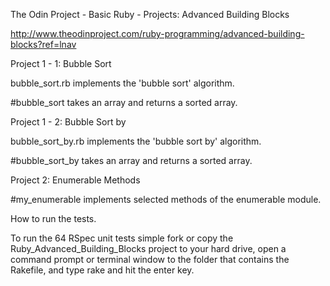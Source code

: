 The Odin Project - Basic Ruby - Projects: Advanced Building Blocks

http://www.theodinproject.com/ruby-programming/advanced-building-blocks?ref=lnav

Project 1 - 1: Bubble Sort

bubble_sort.rb implements the 'bubble sort' algorithm. 

#bubble_sort takes an array and returns a sorted array.

Project 1 - 2: Bubble Sort by

bubble_sort_by.rb implements the 'bubble sort by' algorithm.

#bubble_sort_by takes an array and returns a sorted array.

Project 2: Enumerable Methods

#my_enumerable implements selected methods of the enumerable module.

How to run the tests.

To run the 64 RSpec unit tests simple fork or copy the Ruby_Advanced_Building_Blocks project 
to your hard drive, open a command prompt or terminal window to the folder that contains the Rakefile, 
and type rake and hit the enter key.